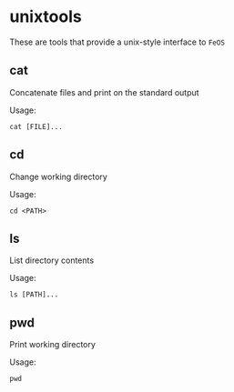 unixtools
=========

These are tools that provide a unix-style interface to `FeOS`

cat
---

Concatenate files and print on the standard output

Usage:

    cat [FILE]...

cd
--

Change working directory

Usage:

    cd <PATH>

ls
--

List directory contents

Usage:

    ls [PATH]...

pwd
---

Print working directory

Usage:

    pwd
